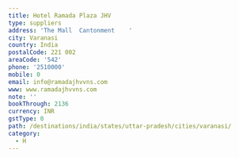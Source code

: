 ```yaml
---
title: Hotel Ramada Plaza JHV
type: suppliers
address: 'The Mall  Cantonment    '
city: Varanasi
country: India
postalCode: 221 002
areaCode: '542'
phone: '2510000'
mobile: 0
email: info@ramadajhvvns.com
www: www.ramadajhvvns.com
note: ''
bookThrough: 2136
currency: INR
gstType: 0
path: /destinations/india/states/uttar-pradesh/cities/varanasi/
category:
  - H
---
```


